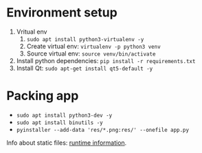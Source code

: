 # Environment setup
1. Vritual env
   1. `sudo apt install python3-virtualenv -y`
   2. Create virtual env: `virtualenv -p python3 venv`
   3. Source virtual env: `source venv/bin/activate`
2. Install python dependencies: `pip install -r requirements.txt`
3. Install Qt: `sudo apt-get install qt5-default -y`

# Packing app
- `sudo apt install python3-dev -y`
- `sudo apt install binutils -y`
- `pyinstaller --add-data 'res/*.png:res/' --onefile app.py`

Info about static files: [runtime information](https://pyinstaller.readthedocs.io/en/stable/runtime-information.html).
